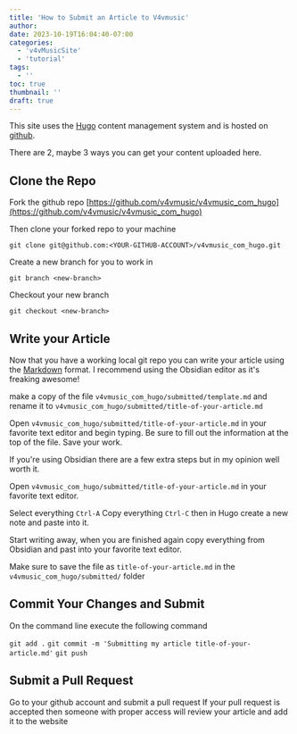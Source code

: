 ```yaml
---
title: 'How to Submit an Article to V4vmusic'
author: 
date: 2023-10-19T16:04:40-07:00
categories:
  - 'v4vMusicSite'
  - 'tutorial'
tags:
  - ''
toc: true
thumbnail: ''
draft: true
---
```


This site uses the [Hugo](https://gohugo.io/documentation/) content management system and is hosted on [github](https://github.com/v4vmusic/v4vmusic_com_hugo).

There are 2, maybe 3 ways you can get your content uploaded here.

## Clone the Repo

Fork the github repo [https://github.com/v4vmusic/v4vmusic_com_hugo](https://github.com/v4vmusic/v4vmusic_com_hugo)

Then clone your forked repo to your machine

`git clone git@github.com:<YOUR-GITHUB-ACCOUNT>/v4vmusic_com_hugo.git`

Create a new branch for you to work in

`git branch <new-branch>`

Checkout your new branch

`git checkout <new-branch>`


## Write your Article
Now that you have a working local git repo you can write your article using the [Markdown](https://www.markdownguide.org/) format. I recommend using the Obsidian editor as it's freaking awesome!

make a copy of the file `v4vmusic_com_hugo/submitted/template.md`
and rename it to `v4vmusic_com_hugo/submitted/title-of-your-article.md`

Open `v4vmusic_com_hugo/submitted/title-of-your-article.md` in your favorite text editor and begin typing. Be sure to fill out the information at the top of the file. Save your work.

If you're using Obsidian there are a few extra steps but in my opinion well worth it.

Open `v4vmusic_com_hugo/submitted/title-of-your-article.md` in your favorite text editor.

Select everything `Ctrl-A` 
Copy everything `Ctrl-C`
then in Hugo create a new note and paste into it.

Start writing away, when you are finished again copy everything from Obsidian and past into your favorite text editor.

Make sure to save the file as `title-of-your-article.md` in the `v4vmusic_com_hugo/submitted/` folder


## Commit Your Changes and Submit

On the command line execute the following command

`git add .`
`git commit -m 'Submitting my article title-of-your-article.md'`
`git push`

## Submit a Pull Request
Go to your github account and submit a pull request
If your pull request is accepted then someone with proper access will review your article and add it to the website

